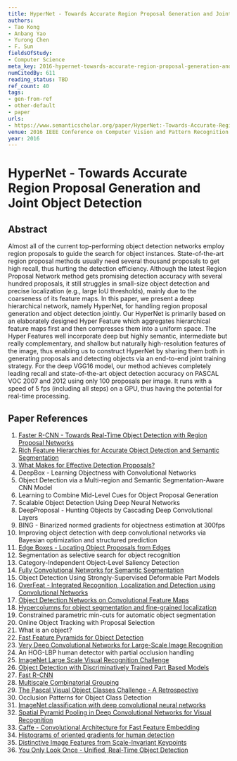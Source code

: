 ```yaml
---
title: HyperNet - Towards Accurate Region Proposal Generation and Joint Object Detection
authors:
- Tao Kong
- Anbang Yao
- Yurong Chen
- F. Sun
fieldsOfStudy:
- Computer Science
meta_key: 2016-hypernet-towards-accurate-region-proposal-generation-and-joint-object-detection
numCitedBy: 611
reading_status: TBD
ref_count: 40
tags:
- gen-from-ref
- other-default
- paper
urls:
- https://www.semanticscholar.org/paper/HyperNet:-Towards-Accurate-Region-Proposal-and-Kong-Yao/89c03327f45064f1fbfcd152f7fc0148d08d5acb?sort=total-citations
venue: 2016 IEEE Conference on Computer Vision and Pattern Recognition (CVPR)
year: 2016
---
```


# HyperNet - Towards Accurate Region Proposal Generation and Joint Object Detection

## Abstract

Almost all of the current top-performing object detection networks employ region proposals to guide the search for object instances. State-of-the-art region proposal methods usually need several thousand proposals to get high recall, thus hurting the detection efficiency. Although the latest Region Proposal Network method gets promising detection accuracy with several hundred proposals, it still struggles in small-size object detection and precise localization (e.g., large IoU thresholds), mainly due to the coarseness of its feature maps. In this paper, we present a deep hierarchical network, namely HyperNet, for handling region proposal generation and object detection jointly. Our HyperNet is primarily based on an elaborately designed Hyper Feature which aggregates hierarchical feature maps first and then compresses them into a uniform space. The Hyper Features well incorporate deep but highly semantic, intermediate but really complementary, and shallow but naturally high-resolution features of the image, thus enabling us to construct HyperNet by sharing them both in generating proposals and detecting objects via an end-to-end joint training strategy. For the deep VGG16 model, our method achieves completely leading recall and state-of-the-art object detection accuracy on PASCAL VOC 2007 and 2012 using only 100 proposals per image. It runs with a speed of 5 fps (including all steps) on a GPU, thus having the potential for real-time processing.

## Paper References

1. [Faster R-CNN - Towards Real-Time Object Detection with Region Proposal Networks](2015-faster-r-cnn.md)
2. [Rich Feature Hierarchies for Accurate Object Detection and Semantic Segmentation](2014-rich-feature-hierarchies-for-accurate-object-detection-and-semantic-segmentation)
3. [What Makes for Effective Detection Proposals?](2016-what-makes-for-effective-detection-proposals)
4. DeepBox - Learning Objectness with Convolutional Networks
5. Object Detection via a Multi-region and Semantic Segmentation-Aware CNN Model
6. Learning to Combine Mid-Level Cues for Object Proposal Generation
7. Scalable Object Detection Using Deep Neural Networks
8. DeepProposal - Hunting Objects by Cascading Deep Convolutional Layers
9. BING - Binarized normed gradients for objectness estimation at 300fps
10. Improving object detection with deep convolutional networks via Bayesian optimization and structured prediction
11. [Edge Boxes - Locating Object Proposals from Edges](2014-edge-boxes-locating-object-proposals-from-edges)
12. Segmentation as selective search for object recognition
13. Category-Independent Object-Level Saliency Detection
14. [Fully Convolutional Networks for Semantic Segmentation](2017-fully-convolutional-networks-for-semantic-segmentation)
15. Object Detection Using Strongly-Supervised Deformable Part Models
16. [OverFeat - Integrated Recognition, Localization and Detection using Convolutional Networks](2014-overfeat-integrated-recognition-localization-and-detection-using-convolutional-networks)
17. [Object Detection Networks on Convolutional Feature Maps](2017-object-detection-networks-on-convolutional-feature-maps)
18. [Hypercolumns for object segmentation and fine-grained localization](2015-hypercolumns-for-object-segmentation-and-fine-grained-localization)
19. Constrained parametric min-cuts for automatic object segmentation
20. Online Object Tracking with Proposal Selection
21. What is an object?
22. [Fast Feature Pyramids for Object Detection](2014-fast-feature-pyramids-for-object-detection)
23. [Very Deep Convolutional Networks for Large-Scale Image Recognition](2014-vggnet.md)
24. An HOG-LBP human detector with partial occlusion handling
25. [ImageNet Large Scale Visual Recognition Challenge](2015-imagenet-large-scale-visual-recognition-challenge)
26. [Object Detection with Discriminatively Trained Part Based Models](2009-object-detection-with-discriminatively-trained-part-based-models)
27. [Fast R-CNN](2015-fast-r-cnn)
28. [Multiscale Combinatorial Grouping](2014-multiscale-combinatorial-grouping)
29. [The Pascal Visual Object Classes Challenge - A Retrospective](2014-the-pascal-visual-object-classes-challenge-a-retrospective)
30. Occlusion Patterns for Object Class Detection
31. [ImageNet classification with deep convolutional neural networks](2012-alexnet.md)
32. [Spatial Pyramid Pooling in Deep Convolutional Networks for Visual Recognition](2015-spatial-pyramid-pooling-in-deep-convolutional-networks-for-visual-recognition)
33. [Caffe - Convolutional Architecture for Fast Feature Embedding](2014-caffe-convolutional-architecture-for-fast-feature-embedding)
34. [Histograms of oriented gradients for human detection](2005-histograms-of-oriented-gradients-for-human-detection)
35. [Distinctive Image Features from Scale-Invariant Keypoints](2004-distinctive-image-features-from-scale-invariant-keypoints)
36. [You Only Look Once - Unified, Real-Time Object Detection](2016-you-only-look-once-unified-real-time-object-detection)
